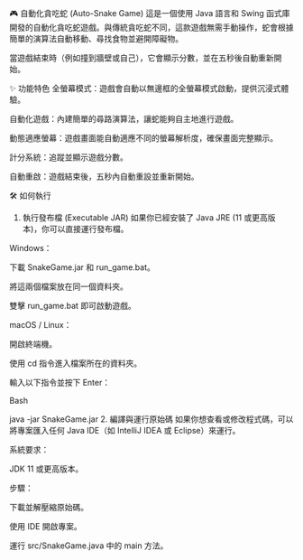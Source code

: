 🎮 自動化貪吃蛇 (Auto-Snake Game)
這是一個使用 Java 語言和 Swing 函式庫開發的自動化貪吃蛇遊戲。與傳統貪吃蛇不同，這款遊戲無需手動操作，蛇會根據簡單的演算法自動移動、尋找食物並避開障礙物。

當遊戲結束時（例如撞到牆壁或自己），它會顯示分數，並在五秒後自動重新開始。

✨ 功能特色
全螢幕模式：遊戲會自動以無邊框的全螢幕模式啟動，提供沉浸式體驗。

自動化遊戲：內建簡單的尋路演算法，讓蛇能夠自主地進行遊戲。

動態適應螢幕：遊戲畫面能自動適應不同的螢幕解析度，確保畫面完整顯示。

計分系統：追蹤並顯示遊戲分數。

自動重啟：遊戲結束後，五秒內自動重設並重新開始。

🛠️ 如何執行
1. 執行發布檔 (Executable JAR)
如果你已經安裝了 Java JRE (11 或更高版本)，你可以直接運行發布檔。

Windows：

下載 SnakeGame.jar 和 run_game.bat。

將這兩個檔案放在同一個資料夾。

雙擊 run_game.bat 即可啟動遊戲。

macOS / Linux：

開啟終端機。

使用 cd 指令進入檔案所在的資料夾。

輸入以下指令並按下 Enter：

Bash

java -jar SnakeGame.jar
2. 編譯與運行原始碼
如果你想查看或修改程式碼，可以將專案匯入任何 Java IDE（如 IntelliJ IDEA 或 Eclipse）來運行。

系統要求：

JDK 11 或更高版本。

步驟：

下載並解壓縮原始碼。

使用 IDE 開啟專案。

運行 src/SnakeGame.java 中的 main 方法。
